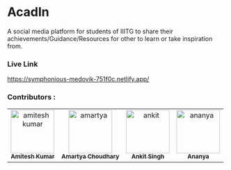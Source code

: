 # AcadIn
A social media platform for students of IIITG to share their achievements/Guidance/Resources for other to learn or take inspiration from.

### Live Link
https://symphonious-medovik-751f0c.netlify.app/

### Contributors :
<!-- readme: contributors -start -->
<table>
<tr>
    <td align="center">
        <a href="https://github.com/belikeamitesh">
            <img src="https://avatars.githubusercontent.com/u/56907437?v=4" width="100;" alt="amitesh kumar"/>
            <br />
            <sub><b>Amitesh Kumar</b></sub>
        </a>
    </td>
    <td align="center">
        <a href="https://github.com/AC-BOSS">
            <img src="https://avatars.githubusercontent.com/u/54511196?v=4" width="100;" alt="amartya"/>
            <br />
            <sub><b>Amartya Choudhary</b></sub>
        </a>
    </td>
    <td align="center">
        <a href="https://github.com/ankit-1431">
            <img src="https://avatars.githubusercontent.com/u/56259046?v=4" width="100;" alt="ankit"/>
            <br />
            <sub><b>Ankit Singh</b></sub>
        </a>
    </td>
     <td align="center">
        <a href="https://github.com/ananya182001">
            <img src="https://avatars.githubusercontent.com/u/54628138?v=4" width="100;" alt="ananya"/>
            <br />
            <sub><b>Ananya</b></sub>
        </a>
    </td>
  </tr>
</table>
<!-- readme: contributors -end -->
